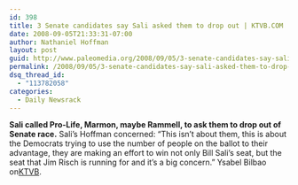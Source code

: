 ```yaml
---
id: 398
title: 3 Senate candidates say Sali asked them to drop out | KTVB.COM
date: 2008-09-05T21:33:31-07:00
author: Nathaniel Hoffman
layout: post
guid: http://www.paleomedia.org/2008/09/05/3-senate-candidates-say-sali-asked-them-to-drop-out-ktvbcom/
permalink: /2008/09/05/3-senate-candidates-say-sali-asked-them-to-drop-out-ktvbcom/
dsq_thread_id:
  - "113782058"
categories:
  - Daily Newsrack
---
```

**Sali called Pro-Life, Marmon, maybe Rammell, to ask them to drop out of Senate race.** Sali&#8217;s Hoffman concerned: &#8220;This isn&#8217;t about them, this is about the Democrats trying to use the number of people on the ballot to their advantage, they are making an effort to win not only Bill Sali&#8217;s seat, but the seat that Jim Risch is running for and it&#8217;s a big concern.&#8221; Ysabel Bilbao on[KTVB](http://www.ktvb.com/news/localnews/stories/ktvbn-sep0408-senate_candidates.445239f9.html).